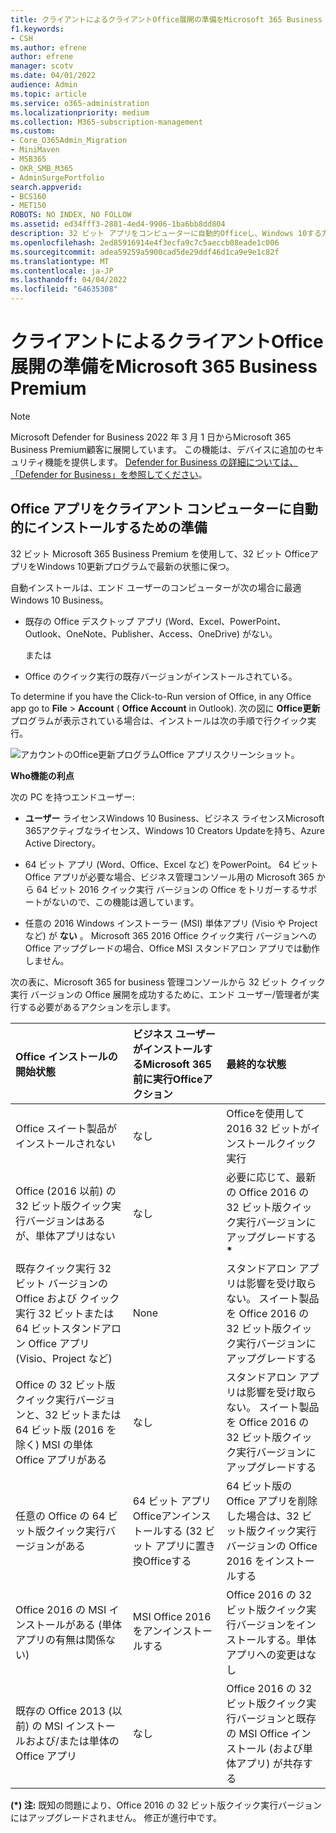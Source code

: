 ```yaml
---
title: クライアントによるクライアントOffice展開の準備をMicrosoft 365 Business Premium
f1.keywords:
- CSH
ms.author: efrene
author: efrene
manager: scotv
ms.date: 04/01/2022
audience: Admin
ms.topic: article
ms.service: o365-administration
ms.localizationpriority: medium
ms.collection: M365-subscription-management
ms.custom:
- Core_O365Admin_Migration
- MiniMaven
- MSB365
- OKR_SMB_M365
- AdminSurgePortfolio
search.appverid:
- BCS160
- MET150
ROBOTS: NO INDEX, NO FOLLOW
ms.assetid: ed34fff3-2881-4ed4-9906-1ba6bb8dd804
description: 32 ビット アプリをコンピューターに自動的Officeし、Windows 10する方法について学習します。
ms.openlocfilehash: 2ed85916914e4f3ecfa9c7c5aeccb08eade1c006
ms.sourcegitcommit: adea59259a5900cad5de29ddf46d1ca9e9e1c82f
ms.translationtype: MT
ms.contentlocale: ja-JP
ms.lasthandoff: 04/04/2022
ms.locfileid: "64635308"
---
```

# <a name="prepare-for-office-client-deployment-by-microsoft-365-business-premium"></a>クライアントによるクライアントOffice展開の準備をMicrosoft 365 Business Premium

> [!NOTE]
> Microsoft Defender for Business 2022 年 3 月 1 日からMicrosoft 365 Business Premium顧客に展開しています。 この機能は、デバイスに追加のセキュリティ機能を提供します。 [Defender for Business の詳細については、「Defender for Business」を参照してください](../security/defender-business/mdb-overview.md)。

## <a name="prepare-to-automatically-install-office-apps-to-client-computers"></a>Office アプリをクライアント コンピューターに自動的にインストールするための準備

32 ビット Microsoft 365 Business Premium を使用して、32 ビット OfficeアプリをWindows 10更新プログラムで最新の状態に保つ。
  
自動インストールは、エンド ユーザーのコンピューターが次の場合に最適Windows 10 Business。
  
- 既存の Office デスクトップ アプリ (Word、Excel、PowerPoint、Outlook、OneNote、Publisher、Access、OneDrive) がない。
    
    または
    
- Office のクイック実行の既存バージョンがインストールされている。
    
To determine if you have the Click-to-Run version of Office, in any Office app go to **File** \> **Account** ( **Office Account** in Outlook). 次の図に **Office更新** プログラムが表示されている場合は、インストールは次の手順で行クイック実行。 
  
![アカウントのOffice更新プログラムOffice アプリスクリーンショット。](./../media/e3439380-fa43-4ed6-ae5d-64851c297df5.png)
  
 **Who機能の利点**
  
次の PC を持つエンドユーザー:
  
- **ユーザー** ライセンスWindows 10 Business、ビジネス ライセンスMicrosoft 365アクティブなライセンス、Windows 10 Creators Updateを持ち、Azure Active Directory。 
    
-  64 ビット アプリ (Word、Office、Excel など) をPowerPoint。 64 ビット Office アプリが必要な場合、ビジネス管理コンソール用の Microsoft 365 から 64 ビット 2016 クイック実行 バージョンの Office をトリガーするサポートがないので、この機能は適しています。 
    
- 任意の 2016 Windows インストーラー (MSI) 単体アプリ (Visio や Project など) が **ない** 。 Microsoft 365 2016 Office クイック実行 バージョンへのOffice アップグレードの場合、Office MSI スタンドアロン アプリでは動作しません。 
    
次の表に、Microsoft 365 for business 管理コンソールから 32 ビット クイック実行 バージョンの Office 展開を成功するために、エンド ユーザー/管理者が実行する必要があるアクションを示します。<br/>


|Office インストールの開始状態|ビジネス ユーザーがインストールするMicrosoft 365前に実行Officeアクション|最終的な状態|
|:-----|:-----|:-----|
|Office スイート製品がインストールされない  |なし  |Officeを使用して 2016 32 ビットがインストールクイック実行  |
|Office (2016 以前) の 32 ビット版クイック実行バージョンはあるが、単体アプリはない  |なし  |必要に応じて、最新の Office 2016 の 32 ビット版クイック実行バージョンにアップグレードする **\*** |
|既存クイック実行 32 ビット バージョンの Office および クイック実行 32 ビットまたは 64 ビットスタンドアロン Office アプリ (Visio、Project など)  |None  |スタンドアロン アプリは影響を受け取らない。 スイート製品を Office 2016 の 32 ビット版クイック実行バージョンにアップグレードする  |
|Office の 32 ビット版クイック実行バージョンと、32 ビットまたは 64 ビット版 (2016 を除く) MSI の単体 Office アプリがある  |なし  |スタンドアロン アプリは影響を受け取らない。 スイート製品を Office 2016 の 32 ビット版クイック実行バージョンにアップグレードする  |
|任意の Office の 64 ビット版クイック実行バージョンがある  |64 ビット アプリOfficeアンインストールする (32 ビット アプリに置き換Officeする  |64 ビット版の Office アプリを削除した場合は、32 ビット版クイック実行バージョンの Office 2016 をインストールする  |
|Office 2016 の MSI インストールがある (単体アプリの有無は関係ない)  |MSI Office 2016 をアンインストールする  |Office 2016 の 32 ビット版クイック実行バージョンをインストールする。単体アプリへの変更はなし  |
|既存の Office 2013 (以前) の MSI インストールおよび/または単体の Office アプリ  |なし  |Office 2016 の 32 ビット版クイック実行バージョンと既存の MSI Office インストール (および単体アプリ) が共存する  |
   
 **(\*) 注:** 既知の問題により、Office 2016 の 32 ビット版クイック実行バージョンにはアップグレードされません。 修正が進行中です。 
  